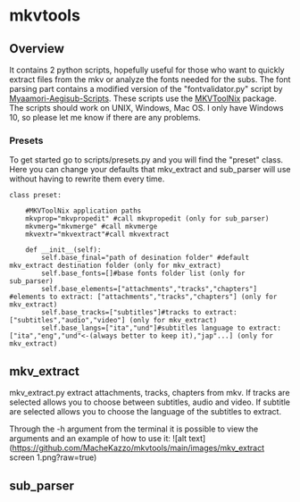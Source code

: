 # mkvtools
## Overview
It contains 2 python scripts, hopefully useful for those who want to quickly extract files from the mkv or analyze the fonts needed for the subs.
The font parsing part contains a modified version of the "fontvalidator.py" script by [Myaamori-Aegisub-Scripts](https://github.com/TypesettingTools/Myaamori-Aegisub-Scripts/).
These scripts use the [MKVToolNix](https://mkvtoolnix.download/) package.
The scripts should work on UNIX, Windows, Mac OS. I only have Windows 10, so please let me know if there are any problems.

### Presets
To get started go to scripts/presets.py and you will find the "preset" class. Here you can change your defaults that mkv_extract and sub_parser will use without having to rewrite them every time.
```
class preset:
    
    #MKVToolNix application paths
    mkvprop="mkvpropedit" #call mkvpropedit (only for sub_parser)
    mkvmerg="mkvmerge" #call mkvmerge
    mkvextr="mkvextract"#call mkvextract

    def __init__(self):
        self.base_final="path of desination folder" #default mkv_extract destination folder (only for mkv_extract)
        self.base_fonts=[]#base fonts folder list (only for sub_parser)
        self.base_elements=["attachments","tracks","chapters"] #elements to extract: ["attachments","tracks","chapters"] (only for mkv_extract)
        self.base_tracks=["subtitles"]#tracks to extract: ["subtitles","audio","video"] (only for mkv_extract)
        self.base_langs=["ita","und"]#subtitles language to extract: ["ita","eng","und"<-(always better to keep it),"jap"...] (only for mkv_extract)
```

## mkv_extract
mkv_extract.py extract attachments, tracks, chapters from mkv.
If tracks are selected allows you to choose between subtitles, audio and video.
If subtitle are selected allows you to choose the language of the subtitles to extract.

Through the -h argument from the terminal it is possible to view the arguments and an example of how to use it:
![alt text](https://github.com/MacheKazzo/mkvtools/main/images/mkv_extract screen 1.png?raw=true)
## sub_parser

